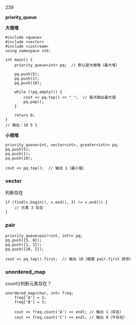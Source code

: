 239

**priority_queue**



**大根堆**

```
#include <queue>
#include <vector>
#include <iostream>
using namespace std;

int main() {
    priority_queue<int> pq;  // 默认是大根堆（最大堆）

    pq.push(5);
    pq.push(1);
    pq.push(10);

    while (!pq.empty()) {
        cout << pq.top() << " ";  // 每次输出最大值
        pq.pop();
    }

    return 0;
}
// 输出：10 5 1
```



**小根堆**

```
priority_queue<int, vector<int>, greater<int>> pq;
pq.push(5);
pq.push(1);
pq.push(10);

cout << pq.top();  // 输出 1（最小值）
```

### vector

判断存在
```
if (find(v.begin(), v.end(), 3) != v.end()) {
    // 元素 3 存在
}
```


### pair

```
priority_queue<pair<int, int>> pq;
pq.push({5, 0});
pq.push({1, 1});
pq.push({10, 2});

cout << pq.top().first;  // 输出 10（根据 pair.first 排序）
```


### unordered_map

count()判断元素存在？

```
unordered_map<char, int> freq;
    freq['A'] = 2;
    freq['B'] = 3;

    cout << freq.count('A') << endl; // 输出 1（存在）
    cout << freq.count('C') << endl; // 输出 0（不存在）
```

